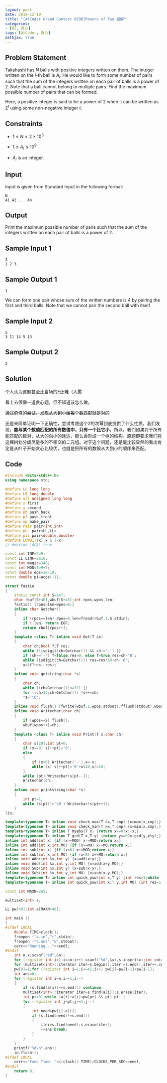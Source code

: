 ```yaml
---
layout: post
date: 2018-12-19
title: "[AtCoder Grand Contest 029B]Powers of Two 题解"
categories:
- [OI, 贪心]
tags: [AtCoder, 贪心]
mathjax: true
---
```


## Problem Statement

Takahashi has $N$ balls with positive integers written on them. The integer written on the $i$-th ball is $A_i$. He would like to form some number of pairs such that the sum of the integers written on each pair of balls is a power of $2$. Note that a ball cannot belong to multiple pairs. Find the maximum possible number of pairs that can be formed.

Here, a positive integer is said to be a power of $2$ when it can be written as $2^t$ using some non-negative integer $t$.

<!-- more -->

## Constraints

- $1\leq N\leq 2\times 10^5$

- $1\leq A_i\leq 10^9$

- $A_i$ is an integer.

## Input

Input is given from Standard Input in the following format:

    N
    A1 A2 ... An

## Output

Print the maximum possible number of pairs such that the sum of the integers written on each pair of balls is a power of $2$.

## Sample Input 1 
    3
    1 2 3

## Sample Output 1 
    1

We can form one pair whose sum of the written numbers is $4$ by pairing the first and third balls. Note that we cannot pair the second ball with itself.

## Sample Input 2 
    5
    3 11 14 5 13

## Sample Output 2 
    2

## Solution

个人认为这题甚至比当场的E还难（大雾

看上去很像一道贪心题，但不知道该怎么做。

~~通过奇怪的尝试，发现从大到小给每个数匹配就是对的~~

还是来简单证明一下正确性，尝试考虑这个2的次幂到底提供了什么性质。我们发现，**能与某个数值匹配的所有数值中，只有一个比它小**，所以，我们如果对于所有能匹配的数对，从大的向小的连边，那么会形成一个树的结构。原题即要求我们将这棵树划分成尽量多的不相交的二元组。对于这个问题，还是能比较显然的看出肯定是从叶子开始贪心比较优，也就是把所有的数按从大到小的顺序来匹配。

## Code
```cpp
#include <bits/stdc++.h>
using namespace std;

#define LL long long
#define LB long double
#define ull unsigned long long
#define x first
#define y second
#define pb push_back
#define pf push_front
#define mp make_pair
#define Pair pair<int,int>
#define pLL pair<LL,LL>
#define pii pair<double,double>
#define LOWBIT(x) x & (-x)
// #define LOCAL true

const int INF=2e9;
const LL LINF=2e16;
const int magic=348;
const int MOD=1e9+7;
const double eps=1e-10;
const double pi=acos(-1);

struct fastio
{
    static const int S=1e7;
    char rbuf[S+48],wbuf[S+48];int rpos,wpos,len;
    fastio() {rpos=len=wpos=0;}
    inline char Getchar()
    {
        if (rpos==len) rpos=0,len=fread(rbuf,1,S,stdin);
        if (!len) return EOF;
        return rbuf[rpos++];
    }
    template <class T> inline void Get(T &x)
    {
        char ch;bool f;T res;
        while (!isdigit(ch=Getchar()) && ch!='-') {}
        if (ch=='-') f=false,res=0; else f=true,res=ch-'0';
        while (isdigit(ch=Getchar())) res=res*10+ch-'0';
        x=(f?res:-res);
    }
    inline void getstring(char *s)
    {
        char ch;
        while ((ch=Getchar())<=32) {}
        for (;ch>32;ch=Getchar()) *s++=ch;
        *s='\0';
    }
    inline void flush() {fwrite(wbuf,1,wpos,stdout);fflush(stdout);wpos=0;}
    inline void Writechar(char ch)
    {
        if (wpos==S) flush();
        wbuf[wpos++]=ch;
    }
    template <class T> inline void Print(T x,char ch)
    {
        char s[20];int pt=0;
        if (x==0) s[++pt]='0';
        else
        {
            if (x<0) Writechar('-'),x=-x;
            while (x) s[++pt]='0'+x%10,x/=10;
        }
        while (pt) Writechar(s[pt--]);
        Writechar(ch);
    }
    inline void printstring(char *s)
    {
        int pt=1;
        while (s[pt]!='\0') Writechar(s[pt++]);
    }
}io;

template<typename T> inline void check_max(T &x,T cmp) {x=max(x,cmp);}
template<typename T> inline void check_min(T &x,T cmp) {x=min(x,cmp);}
template<typename T> inline T myabs(T x) {return x>=0?x:-x;}
template<typename T> inline T gcd(T x,T y) {return y==0?x:gcd(y,x%y);}
inline int add(int x) {if (x>=MOD) x-=MOD;return x;}
inline int add(int x,int MO) {if (x>=MO) x-=MO;return x;}
inline int sub(int x) {if (x<0) x+=MOD;return x;}
inline int sub(int x,int MO) {if (x<0) x+=MO;return x;}
inline void Add(int &x,int y) {x=add(x+y);}
inline void Add(int &x,int y,int MO) {x=add(x+y,MO);}
inline void Sub(int &x,int y) {x=sub(x-y);}
inline void Sub(int &x,int y,int MO) {x=sub(x-y,MO);}
template<typename T> inline int quick_pow(int x,T y) {int res=1;while (y) {if (y&1) res=1ll*res*x%MOD;x=1ll*x*x%MOD;y>>=1;}return res;}
template<typename T> inline int quick_pow(int x,T y,int MO) {int res=1;while (y) {if (y&1) res=1ll*res*x%MO;x=1ll*x*x%MO;y>>=1;}return res;}

const int MAXN=2e5;

multiset<int> s;

LL pw[48];int a[MAXN+48];

int main ()
{
#ifdef LOCAL
    double TIME=clock();
    freopen ("a.in","r",stdin);
    freopen ("a.out","w",stdout);
    cerr<<"Running..."<<endl;
#endif
    int n,x;scanf("%d",&n);
    for (register int i=1;i<=n;i++) scanf("%d",&x),s.insert(x);int cnt=1;
    for (multiset<int>::iterator iter=s.begin();iter!=s.end();iter++,cnt++) a[cnt]=(*iter);
    pw[0]=1;for (register int i=1;i<=41;i++) pw[i]=pw[i-1]+pw[i-1];
    int ans=0;
    for (register int i=n;i>=1;i--)
    {
        if (s.find(a[i])==s.end()) continue;
        multiset<int>::iterator iter=s.find(a[i]);s.erase(iter);
        int pt=31;while (a[i]+a[i]<pw[pt] && pt) pt--;
        for (register int j=pt;j>=1;j--)
        {
            int need=pw[j]-a[i];
            if (s.find(need)!=s.end())
            {
                iter=s.find(need);s.erase(iter);
                ++ans;break;
            }
        }
    }
    printf("%d\n",ans);
    io.flush();
#ifdef LOCAL
    cerr<<"Exec Time: "<<(clock()-TIME)/CLOCKS_PER_SEC<<endl;
#endif
    return 0;
}
```